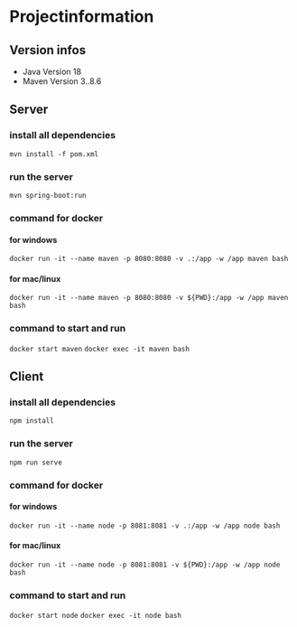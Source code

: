 # Projectinformation

## Version infos
- Java Version 18
- Maven Version 3..8.6

## Server

### install all dependencies
`mvn install -f pom.xml`

### run the server
`mvn spring-boot:run`

### command for docker
#### for windows
`docker run -it --name maven -p 8080:8080 -v .:/app -w /app maven bash`

#### for mac/linux
`docker run -it --name maven -p 8080:8080 -v ${PWD}:/app -w /app maven bash`

### command to start and run
`docker start maven`
`docker exec -it maven bash`

## Client

### install all dependencies
`npm install`

### run the server
`npm run serve`

### command for docker
#### for windows
`docker run -it --name node -p 8081:8081 -v .:/app -w /app node bash`

#### for mac/linux
`docker run -it --name node -p 8081:8081 -v ${PWD}:/app -w /app node bash`

### command to start and run
`docker start node`
`docker exec -it node bash`
